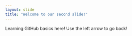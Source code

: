 ```yaml
---
layout: slide
title: "Welcome to our second slide!"
---
```

Learning GitHub basics here!
Use the left arrow to go back!
